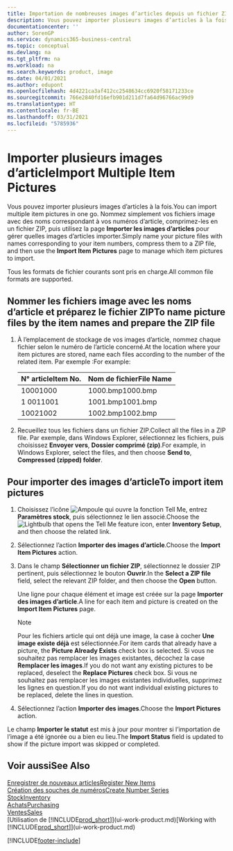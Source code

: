 ```yaml
---
title: Importation de nombreuses images d’articles depuis un fichier ZIP| Microsoft Docs
description: Vous pouvez importer plusieurs images d’articles à la fois. Nommez simplement vos fichiers image avec des noms correspondant à vos numéros d’article, comprimez-les en un fichier zip, puis utilisez la page Importer les images d’articles pour gérer quelles images d’articles importer.
documentationcenter: ''
author: SorenGP
ms.service: dynamics365-business-central
ms.topic: conceptual
ms.devlang: na
ms.tgt_pltfrm: na
ms.workload: na
ms.search.keywords: product, image
ms.date: 04/01/2021
ms.author: edupont
ms.openlocfilehash: 4d4221ca3af412cc2548634cc6920f58171233ce
ms.sourcegitcommit: 766e2840fd16efb901d211d7fa64d96766ac99d9
ms.translationtype: HT
ms.contentlocale: fr-BE
ms.lasthandoff: 03/31/2021
ms.locfileid: "5785936"
---
```

# <a name="import-multiple-item-pictures"></a><span data-ttu-id="fbfe0-104">Importer plusieurs images d’article</span><span class="sxs-lookup"><span data-stu-id="fbfe0-104">Import Multiple Item Pictures</span></span>
<span data-ttu-id="fbfe0-105">Vous pouvez importer plusieurs images d’articles à la fois.</span><span class="sxs-lookup"><span data-stu-id="fbfe0-105">You can import multiple item pictures in one go.</span></span> <span data-ttu-id="fbfe0-106">Nommez simplement vos fichiers image avec des noms correspondant à vos numéros d’article, comprimez-les en un fichier ZIP, puis utilisez la page **Importer les images d’articles** pour gérer quelles images d’articles importer.</span><span class="sxs-lookup"><span data-stu-id="fbfe0-106">Simply name your picture files with names corresponding to your item numbers, compress them to a ZIP file, and then use the **Import Item Pictures** page to manage which item pictures to import.</span></span>

<span data-ttu-id="fbfe0-107">Tous les formats de fichier courants sont pris en charge.</span><span class="sxs-lookup"><span data-stu-id="fbfe0-107">All common file formats are supported.</span></span>

## <a name="to-name-picture-files-by-the-item-names-and-prepare-the-zip-file"></a><span data-ttu-id="fbfe0-108">Nommer les fichiers image avec les noms d’article et préparez le fichier ZIP</span><span class="sxs-lookup"><span data-stu-id="fbfe0-108">To name picture files by the item names and prepare the ZIP file</span></span>
1. <span data-ttu-id="fbfe0-109">À l’emplacement de stockage de vos images d’article, nommez chaque fichier selon le numéro de l’article concerné.</span><span class="sxs-lookup"><span data-stu-id="fbfe0-109">At the location where your item pictures are stored, name each files according to the number of the related item.</span></span> <span data-ttu-id="fbfe0-110">Par exemple :</span><span class="sxs-lookup"><span data-stu-id="fbfe0-110">For example:</span></span>

    |<span data-ttu-id="fbfe0-111">N° article</span><span class="sxs-lookup"><span data-stu-id="fbfe0-111">Item No.</span></span>|<span data-ttu-id="fbfe0-112">Nom de fichier</span><span class="sxs-lookup"><span data-stu-id="fbfe0-112">File Name</span></span>|
    |-|-|
    |<span data-ttu-id="fbfe0-113">1000</span><span class="sxs-lookup"><span data-stu-id="fbfe0-113">1000</span></span>|<span data-ttu-id="fbfe0-114">1000.bmp</span><span class="sxs-lookup"><span data-stu-id="fbfe0-114">1000.bmp</span></span>|
    |<span data-ttu-id="fbfe0-115">1 001</span><span class="sxs-lookup"><span data-stu-id="fbfe0-115">1001</span></span>|<span data-ttu-id="fbfe0-116">1001.bmp</span><span class="sxs-lookup"><span data-stu-id="fbfe0-116">1001.bmp</span></span>|
    |<span data-ttu-id="fbfe0-117">1002</span><span class="sxs-lookup"><span data-stu-id="fbfe0-117">1002</span></span>|<span data-ttu-id="fbfe0-118">1002.bmp</span><span class="sxs-lookup"><span data-stu-id="fbfe0-118">1002.bmp</span></span>|

2. <span data-ttu-id="fbfe0-119">Recueillez tous les fichiers dans un fichier ZIP.</span><span class="sxs-lookup"><span data-stu-id="fbfe0-119">Collect all the files in a ZIP file.</span></span> <span data-ttu-id="fbfe0-120">Par exemple, dans Windows Explorer, sélectionnez les fichiers, puis choisissez **Envoyer vers**, **Dossier comprimé (zip)**.</span><span class="sxs-lookup"><span data-stu-id="fbfe0-120">For example, in Windows Explorer, select the files, and then choose **Send to**, **Compressed (zipped) folder**.</span></span>     

## <a name="to-import-item-pictures"></a><span data-ttu-id="fbfe0-121">Pour importer des images d’article</span><span class="sxs-lookup"><span data-stu-id="fbfe0-121">To import item pictures</span></span>
1. <span data-ttu-id="fbfe0-122">Choisissez l’icône ![Ampoule qui ouvre la fonction Tell Me](media/ui-search/search_small.png "Dites-moi ce que vous voulez faire"), entrez **Paramètres stock**, puis sélectionnez le lien associé.</span><span class="sxs-lookup"><span data-stu-id="fbfe0-122">Choose the ![Lightbulb that opens the Tell Me feature](media/ui-search/search_small.png "Tell me what you want to do") icon, enter **Inventory Setup**, and then choose the related link.</span></span>
2. <span data-ttu-id="fbfe0-123">Sélectionnez l’action **Importer des images d’article**.</span><span class="sxs-lookup"><span data-stu-id="fbfe0-123">Choose the **Import Item Pictures** action.</span></span>
3. <span data-ttu-id="fbfe0-124">Dans le champ **Sélectionner un fichier ZIP**, sélectionnez le dossier ZIP pertinent, puis sélectionnez le bouton **Ouvrir**.</span><span class="sxs-lookup"><span data-stu-id="fbfe0-124">In the **Select a ZIP file** field, select the relevant ZIP folder, and then choose the **Open** button.</span></span>

    <span data-ttu-id="fbfe0-125">Une ligne pour chaque élément et image est créée sur la page **Importer des images d’article**.</span><span class="sxs-lookup"><span data-stu-id="fbfe0-125">A line for each item and picture is created on the **Import Item Pictures** page.</span></span>

    > [!NOTE]
    > <span data-ttu-id="fbfe0-126">Pour les fichiers article qui ont déjà une image, la case à cocher **Une image existe déjà** est sélectionnée.</span><span class="sxs-lookup"><span data-stu-id="fbfe0-126">For item cards that already have a picture, the **Picture Already Exists** check box is selected.</span></span> <span data-ttu-id="fbfe0-127">Si vous ne souhaitez pas remplacer les images existantes, décochez la case **Remplacer les images**.</span><span class="sxs-lookup"><span data-stu-id="fbfe0-127">If you do not want any existing pictures to be replaced, deselect the **Replace Pictures** check box.</span></span> <span data-ttu-id="fbfe0-128">Si vous ne souhaitez pas remplacer les images existantes individuelles, supprimez les lignes en question.</span><span class="sxs-lookup"><span data-stu-id="fbfe0-128">If you do not want individual existing pictures to be replaced, delete the lines in question.</span></span>

3. <span data-ttu-id="fbfe0-129">Sélectionnez l’action **Importer des images**.</span><span class="sxs-lookup"><span data-stu-id="fbfe0-129">Choose the **Import Pictures** action.</span></span>

<span data-ttu-id="fbfe0-130">Le champ **Importer le statut** est mis à jour pour montrer si l’importation de l’image a été ignorée ou a bien eu lieu.</span><span class="sxs-lookup"><span data-stu-id="fbfe0-130">The **Import Status** field is updated to show if the picture import was skipped or completed.</span></span>       

## <a name="see-also"></a><span data-ttu-id="fbfe0-131">Voir aussi</span><span class="sxs-lookup"><span data-stu-id="fbfe0-131">See Also</span></span>
[<span data-ttu-id="fbfe0-132">Enregistrer de nouveaux articles</span><span class="sxs-lookup"><span data-stu-id="fbfe0-132">Register New Items</span></span>](inventory-how-register-new-items.md)  
[<span data-ttu-id="fbfe0-133">Création des souches de numéros</span><span class="sxs-lookup"><span data-stu-id="fbfe0-133">Create Number Series</span></span>](ui-create-number-series.md)  
[<span data-ttu-id="fbfe0-134">Stock</span><span class="sxs-lookup"><span data-stu-id="fbfe0-134">Inventory</span></span>](inventory-manage-inventory.md)  
[<span data-ttu-id="fbfe0-135">Achats</span><span class="sxs-lookup"><span data-stu-id="fbfe0-135">Purchasing</span></span>](purchasing-manage-purchasing.md)  
[<span data-ttu-id="fbfe0-136">Ventes</span><span class="sxs-lookup"><span data-stu-id="fbfe0-136">Sales</span></span>](sales-manage-sales.md)  
<span data-ttu-id="fbfe0-137">[Utilisation de [!INCLUDE[prod_short](includes/prod_short.md)]](ui-work-product.md)</span><span class="sxs-lookup"><span data-stu-id="fbfe0-137">[Working with [!INCLUDE[prod_short](includes/prod_short.md)]](ui-work-product.md)</span></span>


[!INCLUDE[footer-include](includes/footer-banner.md)]